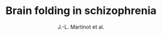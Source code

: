 ---
cat: gaia
subcat: signature
bestof: false
author: J.-L. Martinot et al.
title: Brain folding in schizophrenia
year: 2005
type: inproceedings
booktitle: Proc. 8th World congress of biological psychiatry. The world journal of biological psychiatry vol 6 (1)
---